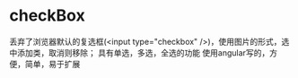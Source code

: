 # checkBox
丢弃了浏览器默认的复选框(&lt;input type="checkbox" />)，使用图片的形式，选中添加类，取消则移除；
具有单选，多选，全选的功能
使用angular写的，方便，简单，易于扩展
